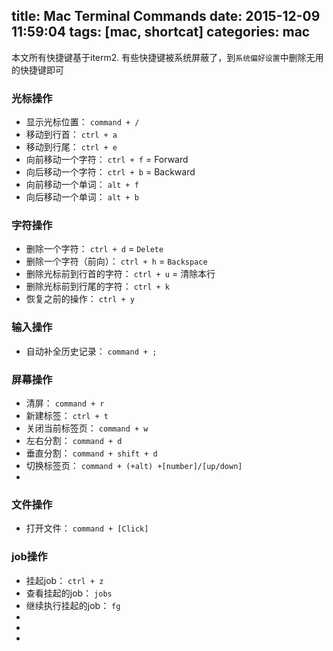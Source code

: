 title: Mac Terminal Commands
date: 2015-12-09 11:59:04
tags: [mac, shortcat]
categories: mac
---


   本文所有快捷键基于iterm2. 有些快捷键被系统屏蔽了，到`系统偏好设置`中删除无用的快捷键即可


### 光标操作

- 显示光标位置： `command + /`
- 移动到行首： `ctrl + a`
- 移动到行尾： `ctrl + e`
- 向前移动一个字符： `ctrl + f` = Forward
- 向后移动一个字符： `ctrl + b` = Backward
- 向前移动一个单词： `alt + f`
- 向后移动一个单词： `alt + b`

### 字符操作

- 删除一个字符： `ctrl + d` = `Delete`
- 删除一个字符（前向）： `ctrl + h` = `Backspace`
- 删除光标前到行首的字符： `ctrl + u` = 清除本行
- 删除光标前到行尾的字符： `ctrl + k`
- 恢复之前的操作： `ctrl + y`

### 输入操作

- 自动补全历史记录： `command + ;`


### 屏幕操作

- 清屏： `command + r`
- 新建标签： `ctrl + t`
- 关闭当前标签页： `command + w`
- 左右分割： `command + d`
- 垂直分割： `command + shift + d`
- 切换标签页： `command + (+alt) +[number]/[up/down]`
- 

### 文件操作

- 打开文件： `command + [Click]`

### job操作

- 挂起job： `ctrl + z`
- 查看挂起的job： `jobs`
- 继续执行挂起的job： `fg`
- 
- 
- 
